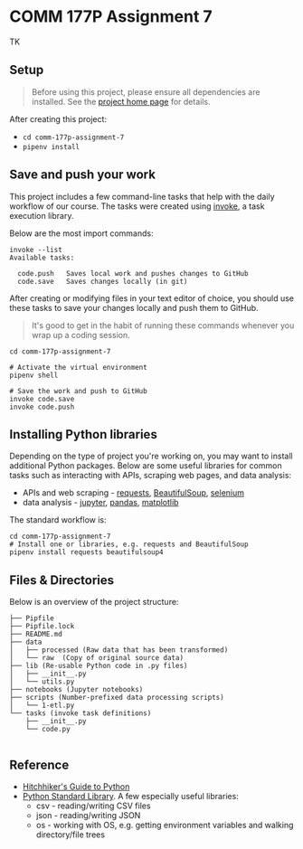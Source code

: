 # COMM 177P Assignment 7

TK

## Setup

> Before using this project, please ensure all dependencies are installed. See the [project home page][] for details.

[project home page]: https://github.com/stanfordjournalism/cookiecutter-stanford-progj#requirements--setup

After creating this project:

* `cd comm-177p-assignment-7`
* `pipenv install`

## Save and push your work

This project includes a few command-line tasks that help
with the daily workflow of our course. The tasks were created using [invoke][], a task execution library.

Below are the most import commands:

```
invoke --list
Available tasks:

  code.push   Saves local work and pushes changes to GitHub
  code.save   Saves changes locally (in git)
```

After creating or modifying files in your text editor of choice,
you should use these tasks to save your changes locally and push them to GitHub.

> It's good to get in the habit of running these commands whenever you wrap up a coding session.

```
cd comm-177p-assignment-7

# Activate the virtual environment
pipenv shell

# Save the work and push to GitHub
invoke code.save
invoke code.push
```

## Installing Python libraries

Depending on the type of project you're working on,
you may want to install additional Python packages.
Below are some useful libraries for common tasks
such as interacting with APIs, scraping web pages,
and data analysis:

* APIs and web scraping - [requests][], [BeautifulSoup][], [selenium][]
* data analysis - [jupyter][], [pandas][], [matplotlib][]

The standard workflow is:

```
cd comm-177p-assignment-7
# Install one or libraries, e.g. requests and BeautifulSoup
pipenv install requests beautifulsoup4
```

## Files & Directories

Below is an overview of the project structure:

```   
├── Pipfile
├── Pipfile.lock
├── README.md
├── data
│   ├── processed (Raw data that has been transformed)
│   └── raw  (Copy of original source data)
├── lib (Re-usable Python code in .py files)
│   ├── __init__.py
│   └── utils.py
├── notebooks (Jupyter notebooks)
├── scripts (Number-prefixed data processing scripts)
│   └── 1-etl.py
└── tasks (invoke task definitions)
    ├── __init__.py
    └── code.py
        
```

## Reference

* [Hitchhiker's Guide to Python](https://docs.python-guide.org/)
* [Python Standard Library](https://docs.python.org/3.7/library/index.html). A few especially useful libraries:
  * csv - reading/writing CSV files
  * json - reading/writing JSON
  * os - working with OS, e.g. getting environment variables and walking directory/file trees


[BeautifulSoup]: https://www.crummy.com/software/BeautifulSoup/bs4/doc/
[invoke]: https://www.pyinvoke.org/
[jupyter]: https://jupyter.org/
[matplotlib]: https://matplotlib.org/tutorials/introductory/usage.html#sphx-glr-tutorials-introductory-usage-py
[pandas]: https://pandas.pydata.org/pandas-docs/stable/
[pipenv]: https://pipenv.readthedocs.io/en/latest/
[requests]: https://2.python-requests.org/en/master/
[selenium]: https://selenium-python.readthedocs.io/
